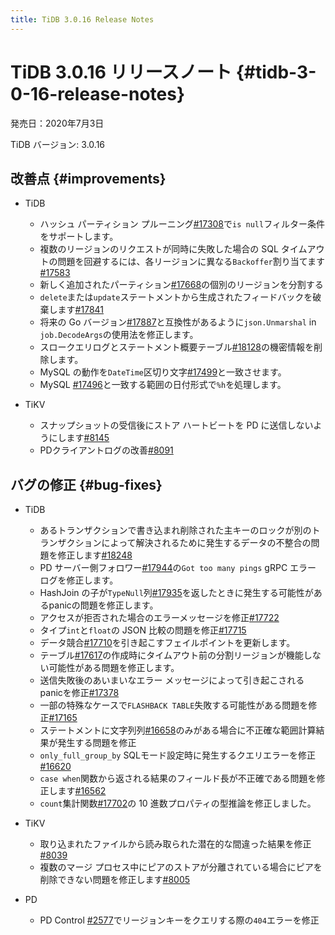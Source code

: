 ```yaml
---
title: TiDB 3.0.16 Release Notes
---
```


# TiDB 3.0.16 リリースノート {#tidb-3-0-16-release-notes}

発売日：2020年7月3日

TiDB バージョン: 3.0.16

## 改善点 {#improvements}

-   TiDB

    -   ハッシュ パーティション プルーニング[<a href="https://github.com/pingcap/tidb/pull/17308">#17308</a>](https://github.com/pingcap/tidb/pull/17308)で`is null`フィルター条件をサポートします。
    -   複数のリージョンのリクエストが同時に失敗した場合の SQL タイムアウトの問題を回避するには、各リージョンに異なる`Backoffer`割り当てます[<a href="https://github.com/pingcap/tidb/pull/17583">#17583</a>](https://github.com/pingcap/tidb/pull/17583)
    -   新しく追加されたパーティション[<a href="https://github.com/pingcap/tidb/pull/17668">#17668</a>](https://github.com/pingcap/tidb/pull/17668)の個別のリージョンを分割する
    -   `delete`または`update`ステートメントから生成されたフィードバックを破棄します[<a href="https://github.com/pingcap/tidb/pull/17841">#17841</a>](https://github.com/pingcap/tidb/pull/17841)
    -   将来の Go バージョン[<a href="https://github.com/pingcap/tidb/pull/17887">#17887</a>](https://github.com/pingcap/tidb/pull/17887)と互換性があるように`json.Unmarshal` in `job.DecodeArgs`の使用法を修正します。
    -   スロークエリログとステートメント概要テーブル[<a href="https://github.com/pingcap/tidb/pull/18128">#18128</a>](https://github.com/pingcap/tidb/pull/18128)の機密情報を削除します。
    -   MySQL の動作を`DateTime`区切り文字[<a href="https://github.com/pingcap/tidb/pull/17499">#17499</a>](https://github.com/pingcap/tidb/pull/17499)と一致させます。
    -   MySQL [<a href="https://github.com/pingcap/tidb/pull/17496">#17496</a>](https://github.com/pingcap/tidb/pull/17496)と一致する範囲の日付形式で`%h`を処理します。

-   TiKV

    -   スナップショットの受信後にストア ハートビートを PD に送信しないようにします[<a href="https://github.com/tikv/tikv/pull/8145">#8145</a>](https://github.com/tikv/tikv/pull/8145)
    -   PDクライアントログの改善[<a href="https://github.com/tikv/tikv/pull/8091">#8091</a>](https://github.com/tikv/tikv/pull/8091)

## バグの修正 {#bug-fixes}

-   TiDB

    -   あるトランザクションで書き込まれ削除された主キーのロックが別のトランザクションによって解決されるために発生するデータの不整合の問題を修正します[<a href="https://github.com/pingcap/tidb/pull/18248">#18248</a>](https://github.com/pingcap/tidb/pull/18248)
    -   PD サーバー側フォロワー[<a href="https://github.com/pingcap/tidb/pull/17944">#17944</a>](https://github.com/pingcap/tidb/pull/17944)の`Got too many pings` gRPC エラー ログを修正します。
    -   HashJoin の子が`TypeNull`列[<a href="https://github.com/pingcap/tidb/pull/17935">#17935</a>](https://github.com/pingcap/tidb/pull/17935)を返したときに発生する可能性があるpanicの問題を修正します。
    -   アクセスが拒否された場合のエラーメッセージを修正[<a href="https://github.com/pingcap/tidb/pull/17722">#17722</a>](https://github.com/pingcap/tidb/pull/17722)
    -   タイプ`int`と`float`の JSON 比較の問題を修正[<a href="https://github.com/pingcap/tidb/pull/17715">#17715</a>](https://github.com/pingcap/tidb/pull/17715)
    -   データ競合[<a href="https://github.com/pingcap/tidb/pull/17710">#17710</a>](https://github.com/pingcap/tidb/pull/17710)を引き起こすフェイルポイントを更新します。
    -   テーブル[<a href="https://github.com/pingcap/tidb/pull/17617">#17617</a>](https://github.com/pingcap/tidb/pull/17617)の作成時にタイムアウト前の分割リージョンが機能しない可能性がある問題を修正します。
    -   送信失敗後のあいまいなエラー メッセージによって引き起こされるpanicを修正[<a href="https://github.com/pingcap/tidb/pull/17378">#17378</a>](https://github.com/pingcap/tidb/pull/17378)
    -   一部の特殊なケースで`FLASHBACK TABLE`失敗する可能性がある問題を修正[<a href="https://github.com/pingcap/tidb/pull/17165">#17165</a>](https://github.com/pingcap/tidb/pull/17165)
    -   ステートメントに文字列列[<a href="https://github.com/pingcap/tidb/pull/16658">#16658</a>](https://github.com/pingcap/tidb/pull/16658)のみがある場合に不正確な範囲計算結果が発生する問題を修正
    -   `only_full_group_by` SQLモード設定時に発生するクエリエラーを修正[<a href="https://github.com/pingcap/tidb/pull/16620">#16620</a>](https://github.com/pingcap/tidb/pull/16620)
    -   `case when`関数から返される結果のフィールド長が不正確である問題を修正します[<a href="https://github.com/pingcap/tidb/pull/16562">#16562</a>](https://github.com/pingcap/tidb/pull/16562)
    -   `count`集計関数[<a href="https://github.com/pingcap/tidb/pull/17702">#17702</a>](https://github.com/pingcap/tidb/pull/17702)の 10 進数プロパティの型推論を修正しました。

-   TiKV

    -   取り込まれたファイルから読み取られた潜在的な間違った結果を修正[<a href="https://github.com/tikv/tikv/pull/8039">#8039</a>](https://github.com/tikv/tikv/pull/8039)
    -   複数のマージ プロセス中にピアのストアが分離されている場合にピアを削除できない問題を修正します[<a href="https://github.com/tikv/tikv/pull/8005">#8005</a>](https://github.com/tikv/tikv/pull/8005)

-   PD

    -   PD Control [<a href="https://github.com/pingcap/pd/pull/2577">#2577</a>](https://github.com/pingcap/pd/pull/2577)でリージョンキーをクエリする際の`404`エラーを修正
